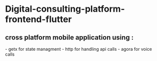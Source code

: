 # Digital-consulting-platform-frontend-flutter
<h2>cross platform mobile application using :</h2>
- getx for state managment
- http for handling api calls
- agora for voice calls
